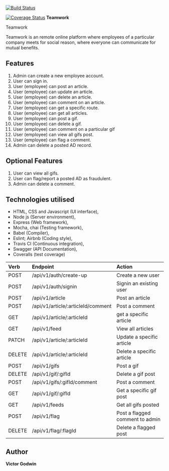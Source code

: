 [![Build Status](https://travis-ci.org/cstudio7/TeamWork.svg?branch=dev)](https://travis-ci.org/cstudio7/TeamWork)

[![Coverage Status](https://coveralls.io/repos/github/cstudio7/TeamWork/badge.svg?branch=dev)](https://coveralls.io/github/cstudio7/TeamWork?branch=dev)
 **Teamwork**




Teamwork

Teamwork is an remote online platform where employees of a particular company meets for social reason, where everyone can communicate for mutual benefits.


 ## Features

1. Admin can create a new employee account.
2. User can sign in.
3. User (employee) can post an article.
4. User (employee) can update an article.
5. User (employee) can delete an article.
6. User (employee) can comment on an article.
7. User (employee) can get a specific route.
8. User (employee) can get all articles.
9. User (employee) can post a gif.
10. User (employee) can delete a gif.
11. User (employee) can comment on a particular gif
12. User (employee) can view all gifs post.
13. User (employee) can flag a comment.
14. Admin can delete a posted AD record.



## Optional Features


 1. User can view all gifs.
 2. User can flag/report a posted AD as fraudulent.
 3. Admin can delete a comment.


 
## Technologies utilised

- HTML, CSS and Javascript (UI interface),
- Node js (Server environment),
- Express (Web framework),
- Mocha, chai (Testing framework),
- Babel (Compiler),
- Eslint; Airbnb (Coding style),
- Travis CI (Continuous integration),
- Swagger (API Documentation),
- Coveralls (test coverage)









| Verb     | Endpoint                                                           | Action
| :------- | :---------------------------------------------------------------   | :---------------------------------------------
| POST     | /api/v1/auth/create-up                                             | Create a new user
| POST     | /api/v1/auth/signin                                                | Signin an existing user
| POST     | /api/v1/article                                                    | Post an article
| POST     | /api/v1/article/:articleId/comment                                 | Post a comment
| GET      | /api/v1/article/:articleId                                         | get a specific article
| GET      | /api/v1/feed                                                       | View all articles
| PATCH    | /api/v1/article/:articleId                                         | Update a specific article
| DELETE   | /api/v1/article/:articleId                                         | Delete a specific article
| POST     | /api/v1/gifs                                                       | Post a gif
| DELETE   | /api/v1/gif/:gifId                                                 | Delete a gif post
| POST     | /api/v1/gifs/:gifId/comment                                        | Post a comment
| GET      | /api/v1/gif/:gifId                                                 | Get a specific gif post
| GET      | /api/v1/feeds                                                      |Get all gifs posted
| POST     | /api/v1/flag                                                       | Post a flagged comment to admin
| DELETE   | /api/v1/flag/:flagId                                               | Delete a flagged post



## Author

**Victor Godwin**
